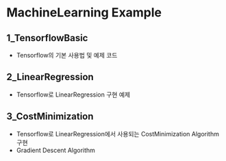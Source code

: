 # MachineLearning Example

## 1_TensorflowBasic

- Tensorflow의 기본 사용법 및 예제 코드

## 2_LinearRegression

- Tensorflow로 LinearRegression 구현 예제

## 3_CostMinimization

- Tensorflow로 LinearRegression에서 사용되는 CostMinimization Algorithm 구현
- Gradient Descent Algorithm
